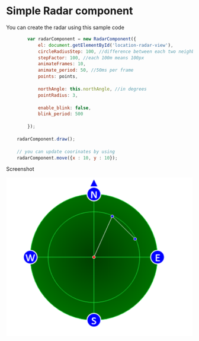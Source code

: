 <h1> Simple Radar component</h1>

<p>You can create the radar using this sample code</p>

```javascript
        var radarComponent = new RadarComponent({
            el: document.getElementById('location-radar-view'),
            circleRadiusStep: 100, //difference between each two neighbours circles is 100m
            stepFactor: 100, //each 100m means 100px
            animateFrames: 10,
            animate_period: 50, //50ms per frame
            points: points,

            northAngle: this.northAngle, //in degrees
            pointRadius: 3,

            enable_blink: false,
            blink_period: 500

        });
		
	radarComponent.draw();

	// you can update coorinates by using 
	radarComponent.move({x : 10, y : 10});
```

<p>Screenshot</p>

![Alt text](rad.png "Optional title")


